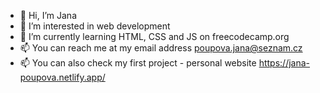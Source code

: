 - 👋 Hi, I’m Jana
- 👀 I’m interested in web development
- 🌱 I’m currently learning HTML, CSS and JS on freecodecamp.org
- 📫 You can reach me at my email address poupova.jana@seznam.cz
- 📫 You can also check my first project - personal website https://jana-poupova.netlify.app/

<!---
Jana-Pou/Jana-Pou is a ✨ special ✨ repository because its `README.md` (this file) appears on your GitHub profile.
You can click the Preview link to take a look at your changes.
--->
